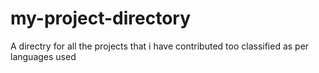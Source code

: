 # my-project-directory
A directry for all the projects that i have contributed too classified as per languages used

